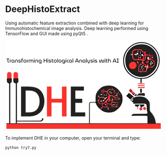 # DeepHistoExtract
Using automatic feature extraction combined with deep learning for Immunohistochemical image analysis. Deep learning performed using TensorFlow and GUI made using pyQt5 .

![DHE](PastedGraphic-1.png)

To implement DHE in your computer, open your terminal and type:
```
python try7.py

```

